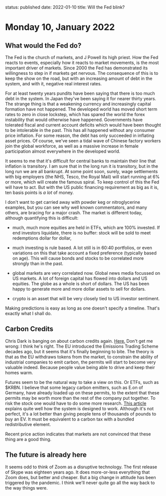 status: published
date: 2022-01-10
title: Will the Fed blink?

# Monday 10, January 2022


## What would the Fed do?

The Fed is the church of markets, and J Powell its high priest.
How the Fed reacts to events, especially how it reacts to market movements, 
is the most important driver of markets. 
Since 2000 the Fed has demonstrated its willingness to step in if markets get nervous.
The consequence of this is to keep the show on the road, but with an increasing 
amount of debt in the system, and with it, negative real interest rates.

For at least twenty years pundits have been saying that there is too much debt in the system.
In Japan they've been saying it for nearer thirty years.
The strange thing is that a weakening currency and increasingly capital formation have not happened.
The developed world has moved short term rates to zero in close lockstep, which has spared the world the 
forex instability that would otherwise have happened.
Governments have tolerated fiscal and current account deficits which would have been thought to be intolerable in the past.
This has all happened without any consumer price inflation. 
For some reason, the debt has only succeeded in inflating asset prices.
Of course, we've seen a tidal wave of Chinese factory workers join the global workforce, as well as a massive increase in female participation almost everywhere in the developed world.

It seems to me that it's difficult for central banks to maintain their line that inflation is transitory. 
I am sure that in the long run it is transitory, but in the long run we are all bankrupt.
At some point soon, surely, wage settlements with big employers (the NHS, Tesco, the Royal Mail) will start running at 6% or more, which will create the famous spiral. 
To keep control of this the Fed will have to act. 
But with the US public financing requirement as big as it is, 
ten basis points is *a lot* of money.

I don't want to get carried away with powder keg or nitroglycerine examples, but you can see why well known commentators, and many others, are bracing for a major crash.
The market is different today, although quantifying this is difficult:

- much, much more equities are held in ETFs, which are 100% invested. If end investors liquidate, there is no buffer: stock will be sold to meet redemptions dollar for dollar,
- much investing is rule based. A lot still is in 60:40 portfolios, or even variations on this that take account a fixed preference (typically based on age). This will cause bonds and stocks to be correlated more strongly than in the past.

- global markets are very correlated now. Global news media focussed on US markets. A lot of foreign capital has flowed into dollars and US equities. The globe as a whole is short of dollars. The US has been happy to generate more and more dollar assets to sell for dollars.

- crypto is an asset that will be very closely tied to US investor sentiment. 

Making predictions is easy as long as one doesn't specify a timeline. That's exactly what I shall do.



## Carbon Credits

Chris Dark is banging on about carbon credits again. 
[Here.](https://anchor.fm/chris-dark/episodes/2-3-Carbon-Credits---A-New-Asset-Class--with-Lawson-Steele-e1c0vns)
Don't get me wrong: I think he's right. 
The EU introduced the Emissions Trading Scheme decades ago, but it seems that it's finally beginning to bite.
The theory is that as the EU withdraws tokens from the market, to constrain the ability of industrial companies to emit carbon, the permits will start to become very valuable indeed. Because people value being able to 
drive and keep their homes warm.

Futures seem to be the natural way to take a view on this. Or ETFs, such as $KRBN.
I believe that some legacy carbon emitters, such as E.on of Germany, have already loaded up on these permits, 
to the extent that these permits may be worth more than the rest of the company put together.
To risk the stock one would have to do some more research. 
[This article](https://www.cleanenergywire.org/factsheets/understanding-european-unions-emissions-trading-system) explains quite well how the system is designed to work. 
Although it's not perfect, it's a lot better than giving people tens of thousands of pounds to buy an EV.
It must be equivalent to a carbon tax with a bundled redistributive element.

Recent price action indicates that markets are not convinced that these thing are a good thing.

## The future is already here

It seems odd to think of Zoom as a disruptive technology. The first release of Skype was eighteen years ago.
It does more-or-less everything that Zoom does, but better and cheaper.
But a big change in attitude has been triggered by the pandemic. 
I think we'll never quite go all the way back to the way things were.


  

